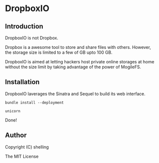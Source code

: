 # DropboxIO

## Introduction

DropboxIO is not Dropbox.

Dropbox is a awesome tool to store and share files with others.
However, the storage size is limited to a few of GB upto 100 GB.

DropboxIO is aimed at letting hackers host private online storages
at home without the size limit by taking advantage of the power of
MogileFS.

## Installation

DropboxIO laverages the Sinatra and Sequel to build its web interface.

    bundle install --deployment

    unicorn

Done!

## Author

Copyright (C) shelling 

The MIT License
